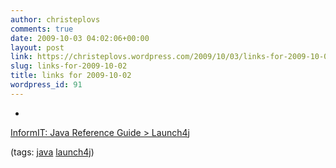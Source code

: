 ```yaml
---
author: christeplovs
comments: true
date: 2009-10-03 04:02:06+00:00
layout: post
link: https://christeplovs.wordpress.com/2009/10/03/links-for-2009-10-02/
slug: links-for-2009-10-02
title: links for 2009-10-02
wordpress_id: 91
---
```


  * 
                

[InformIT: Java Reference Guide > Launch4j](http://www.informit.com/guides/content.aspx?g=java&seqNum=361)


                
                

(tags: [java](http://delicious.com/cteplovs/java) [launch4j](http://delicious.com/cteplovs/launch4j))


            
